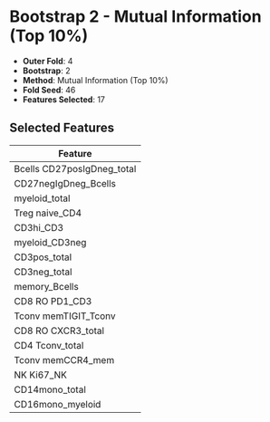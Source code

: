 # Bootstrap 2 - Mutual Information (Top 10%)

- **Outer Fold**: 4
- **Bootstrap**: 2
- **Method**: Mutual Information (Top 10%)
- **Fold Seed**: 46
- **Features Selected**: 17

## Selected Features

| Feature |
|---------|
| Bcells CD27posIgDneg_total |
| CD27negIgDneg_Bcells |
| myeloid_total |
| Treg naive_CD4 |
| CD3hi_CD3 |
| myeloid_CD3neg |
| CD3pos_total |
| CD3neg_total |
| memory_Bcells |
| CD8 RO PD1_CD3 |
| Tconv memTIGIT_Tconv |
| CD8 RO CXCR3_total |
| CD4 Tconv_total |
| Tconv memCCR4_mem |
| NK Ki67_NK |
| CD14mono_total |
| CD16mono_myeloid |
